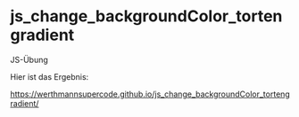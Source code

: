 # js_change_backgroundColor_tortengradient

JS-Übung

Hier ist das Ergebnis:

https://werthmannsupercode.github.io/js_change_backgroundColor_tortengradient/

